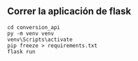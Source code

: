 ## Correr la aplicación de flask 
```
cd conversion_api
py -m venv venv
venv\Scripts\activate
pip freeze > requirements.txt
flask run
```
